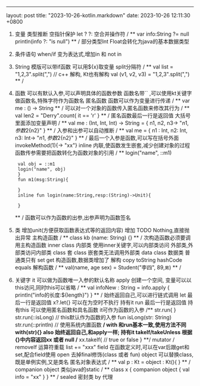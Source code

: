 ---
layout: post
title:  "2023-10-26-kotlin.markdown"
date:   2023-10-26 12:11:30 +0800

1) 变量
类型推断
空指针保护
    let ? ?: 空合并操作符
    / **
        var info:String ?= null
        println(info ?: "is null")
    ** /
部分类型Int Float会转化为java的基本数据类型
2) 条件语句
when/if 变为表达式,增加in 和 not in
3) String
模版可以带if函数
可以用${x}取变量
split分隔符
    / **
        val list = "1,2,3".split(",")
        // c++ 解构, Kt也有解构
        val (v1, v2, v3) = "1,2,3".split(",")
    ** /
4) 函数
可以有默认入参,可以声明具体的函数参数
函数名带`` ,可以使用kt关键字做函数名,特殊字符作为函数名
匿名函数
    函数可以作为变量进行传递
        / **
            var me : () -> String
        ** /
    可以对一个对象的函数传入匿名函数来修改其行为
        / **
        val len2 = "Derry".count{
        it == 'r'
        } ** /
    匿名函数最后一行是返回值
    大括号里面添加变量声明
        / **
        val me  : (Int, Int, Int) -> String = { n1, n2, n3->
            "${n1}, 参数2${n2}"
        }
        ** /
    入参和出参可以自动推断
        / **
        val me  = { n1 : Int, n2: Int, n3: Int->
        "${n1}, 参数2${n2}"
        }
        ** /
最后一个入参是函数,可以写在括号外面invokeMethod(1){-> "xx"}
inline 内联,使函数发生嵌套,减少创建对象的过程
函数传参需要把函数转化为函数对象的引用
    / **
        login("name", ::m1)
        
        val obj = ::m1
        login("name", obj)
        }
        fun m1(msg:String){
        
        }
        inline fun login(name:String,resp:(String)->Unit){
        
        }
    ** /
函数可以作为函数的出参,出参声明为函数签名
5) 类
增加unit(方便获取函数表达式等的返回内容)
增加 TODO Nothing,直接抛出异常
主构造函数
    / **
    class kb (name: String) {}
    ** /
次构造函数必须要调用主构造函数
inner class 
    内部类
    使用inner关键字,可以内部类访问 外部类,外部类访问内部类
class 套 class
    嵌套类无法调用外部类
data class
    数据类 普通类只有 set get 构造函数,数据类增加了 解构 copy toString hashCode equals
    解构函数
    / **
    val(name, age sex) = Student("李四", 89,`男`)
    ** /
    
6) 关键字
it
    可以做为函数唯一入参的默认名称
apply
    创建一个空间, 变量可以以this访问,同时this可以省略
    / ** 
    val infoNew : String = info.apply {
        println("info的长度:${length}")
    }
    ** /
    始终返回自己,可以进行链式调用
let
    最后一行是返回值
    x?.let{} 可以在为空时不执行
    持有it
run
    最后一行是返回值
    持有this
    可以使用匿名函数和具名函数
    it可作为函数的入参
    /**
        str.run{
    }
        str.run(::isLong) // this默认作为函数的入参
    fun isLong(str: String)
        str.run(::println) // 使用系统内置函数
    **/
with
    和run基本一致,使用方法不同with(str){}
also
    始终返回自己,和apply一样;
    持有it
takeIf/takeUnless
    根据{}中内容返回xx 或者 null
    /**
    xx.takeIf{
        // true or false
    }
    **/
mutator / removeIf
    运算符重载
    list += "xxx"
field
    在函数定义时,可以在var后跟get和set,配合field使用
open
    去掉final修饰(class 或者 fun)
object
    可以替换class,既是单例实例,又是类名
    匿名对象表达式
    / **
    val p : Kt = object : Kt(){ }
    ** /
companion object
    类似java的static
    / **
    class x {
        companion object {
            val info = "xx"
        }
    }
    ** /
sealed 
    密封类
by
    代理



    






